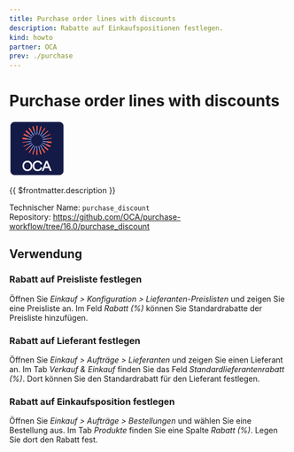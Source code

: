 ```yaml
---
title: Purchase order lines with discounts
description: Rabatte auf Einkaufspositionen festlegen.
kind: howto
partner: OCA
prev: ./purchase
---
```

# Purchase order lines with discounts
![icon_oca_app](attachments/icon_oca_app.png)

{{ $frontmatter.description }}

Technischer Name: `purchase_discount`\
Repository: <https://github.com/OCA/purchase-workflow/tree/16.0/purchase_discount>

## Verwendung

### Rabatt auf Preisliste festlegen

Öffnen Sie *Einkauf > Konfiguration > Lieferanten-Preislisten* und zeigen Sie eine Preisliste an. Im Feld *Rabatt (%)* können Sie Standardrabatte der Preisliste hinzufügen.

### Rabatt auf Lieferant festlegen

Öffnen Sie *Einkauf > Aufträge > Lieferanten* und zeigen Sie einen Lieferant an. Im Tab *Verkauf & Einkauf* finden Sie das Feld *Standardlieferantenrabatt (%)*. Dort können Sie den Standardrabatt für den Lieferant festlegen.

### Rabatt auf Einkaufsposition festlegen

Öffnen Sie *Einkauf > Aufträge > Bestellungen* und wählen Sie eine Bestellung aus. Im Tab *Produkte* finden Sie eine Spalte *Rabatt (%)*. Legen Sie dort den Rabatt fest.
